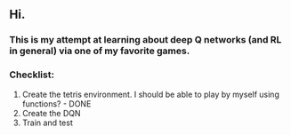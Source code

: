 ## Hi.
### This is my attempt at learning about deep Q networks (and RL in general) via one of my favorite games.

### Checklist:
1. Create the tetris environment. I should be able to play by myself using functions? - DONE
2. Create the DQN
3. Train and test